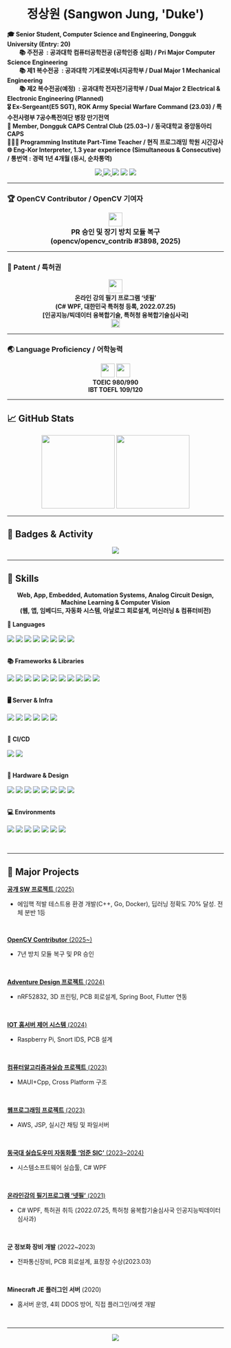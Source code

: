 <h1 align="center">정상원 (Sangwon Jung, 'Duke')</h1>
<p align="left">
  <b>🎓 Senior Student, Computer Science and Engineering, Dongguk University (Entry: 20)</b><br>
<b>
  &emsp;&emsp;📚 주전공 &nbsp;: 공과대학 컴퓨터공학전공 (공학인증 심화) / Pri Major Computer Science Engineering<br>
  &emsp;&emsp;📚 제1 복수전공 &nbsp;: 공과대학 기계로봇에너지공학부 / Dual Major 1 Mechanical Engineering <br>
  &emsp;&emsp;📚 제2 복수전공(예정) &nbsp;: 공과대학 전자전기공학부 / Dual Major 2 Electrical & Electronic Engineering (Planned)
</b><br>
  <b>🎖 Ex-Sergeant(E5 SGT), ROK Army Special Warfare Command (23.03) / 특수전사령부 7공수특전여단 병장 만기전역</b><br>
  <b>🔬 Member, Dongguk CAPS Central Club (25.03~) / 동국대학교 중앙동아리 CAPS</b><br>
  <b>👨🏻‍🏫 Programming Institute Part-Time Teacher / 현직 프로그래밍 학원 시간강사</b><br>
  <b>🌐 Eng-Kor Interpreter, 1.3 year experience (Simultaneous & Consecutive) / 통번역 : 경력 1년 4개월 (동시, 순차통역)</b>
</p>

<p align="center">
  <a href="https://github.com/CodeHotel">
    <img src="https://img.shields.io/badge/GitHub-CodeHotel-black?logo=github" />
  </a>
  <a href="mailto:schooldog07@dgu.ac.kr">
    <img src="https://img.shields.io/badge/E--Mail-schooldog07%40dgu.ac.kr-red?logo=gmail" />
  </a>
  <img src="https://img.shields.io/badge/Entry-20-blue" />
  <img src="https://img.shields.io/badge/Status-수료(4학년)-blueviolet" />
  <img src="https://img.shields.io/badge/DualMajor-CSE%20%2B%20MEC-brightgreen" />
</p>

---

### 🏆 **OpenCV Contributor / OpenCV 기여자**
<div align="center">
  <img src="https://img.shields.io/badge/OpenCV-Contributor-1abc9c?logo=opencv&logoColor=white&style=for-the-badge" height="32" />
  <br>
  <b style="font-size:1.15em">
    PR 승인 및 장기 방치 모듈 복구<br>
    (opencv/opencv_contrib #3898, 2025)
  </b>
</div>

---

### 🪪 Patent / 특허권

<div align="center">
  <img src="https://img.shields.io/badge/KIPO-Registered%20Patent-success?style=for-the-badge&logo=google-scholar&logoColor=white" height="32" />
  <br>
  <b>
    온라인 강의 필기 프로그램 ‘넷필’<br>
    (C# WPF, 대한민국 특허청 등록, 2022.07.25)<br>
    [인공지능/빅데이터 융복합기술, 특허청 융복합기술심사국]
  </b>
  <br>
  <a href="https://github.com/CodeHotel/OnlineNote">
    <img src="https://img.shields.io/badge/Source%20Code-GitHub-black?logo=github" height="20" />
  </a>
</div>

---

### 🌏 Language Proficiency / 어학능력

<div align="center">
  <img src="https://img.shields.io/badge/TOEIC-980%2F990-blue?style=for-the-badge&logo=bookstack&logoColor=white" height="32" />
  <img src="https://img.shields.io/badge/TOEFL-109%2F120-blueviolet?style=for-the-badge&logo=bookstack&logoColor=white" height="32" />
  <br>
  <b>
    TOEIC 980/990<br>
    IBT TOEFL 109/120
  </b>
</div>

---

## 📈 GitHub Stats

<p align="center">
  <img src="https://github-readme-stats.vercel.app/api?username=CodeHotel&show_icons=true&hide_title=true&theme=dracula" height="170">
  <img src="https://github-readme-stats.vercel.app/api/top-langs/?username=CodeHotel&layout=compact&theme=dracula" height="170">
</p>

---

## 🏅 Badges & Activity

<p align="center">
  <img src="https://github-profile-trophy.vercel.app/?username=CodeHotel&theme=flat&row=1" />
</p>

---

## 🚀 Skills

<p align="center">
  <b>
    Web, App, Embedded, Automation Systems, Analog Circuit Design, Machine Learning & Computer Vision<br>
    (웹, 앱, 임베디드, 자동화 시스템, 아날로그 회로설계, 머신러닝 & 컴퓨터비전)
  </b>
</p>

<div align="left">

<b>📝 Languages</b><br><br>
  <img src="https://img.shields.io/badge/C-00599C?style=for-the-badge&logo=c&logoColor=white"/>
  <img src="https://img.shields.io/badge/C++-00599C?style=for-the-badge&logo=cplusplus&logoColor=white"/>
  <img src="https://img.shields.io/badge/C%23-239120?style=for-the-badge&logo=csharp&logoColor=white"/>
  <img src="https://img.shields.io/badge/Java-007396?style=for-the-badge&logo=java&logoColor=white"/>
  <img src="https://img.shields.io/badge/Kotlin-7F52FF?style=for-the-badge&logo=kotlin&logoColor=white"/>
  <img src="https://img.shields.io/badge/Python-3776AB?style=for-the-badge&logo=python&logoColor=white"/>
  <img src="https://img.shields.io/badge/Dart-0175C2?style=for-the-badge&logo=dart&logoColor=white"/>
  <img src="https://img.shields.io/badge/Shell-FFD500?style=for-the-badge&logo=gnu-bash&logoColor=black"/>
  <br><br>

<b>📚 Frameworks & Libraries</b><br><br>
  <img src="https://img.shields.io/badge/WPF-512BD4?style=for-the-badge&logo=dotnet&logoColor=white"/>
  <img src="https://img.shields.io/badge/Qt-41CD52?style=for-the-badge&logo=qt&logoColor=white"/>
  <img src="https://img.shields.io/badge/Flutter-02569B?style=for-the-badge&logo=flutter&logoColor=white"/>
  <img src="https://img.shields.io/badge/MAUI-512BD4?style=for-the-badge&logo=dotnet&logoColor=white"/>
  <img src="https://img.shields.io/badge/Arduino-00979D?style=for-the-badge&logo=arduino&logoColor=white"/>
  <img src="https://img.shields.io/badge/Spring-6DB33F?style=for-the-badge&logo=spring&logoColor=white"/>
  <img src="https://img.shields.io/badge/TensorFlow-FF6F00?style=for-the-badge&logo=tensorflow&logoColor=white"/>
  <img src="https://img.shields.io/badge/PyTorch-EE4C2C?style=for-the-badge&logo=pytorch&logoColor=white"/>
  <img src="https://img.shields.io/badge/OpenCV-5C3EE8?style=for-the-badge&logo=opencv&logoColor=white"/>
  <img src="https://img.shields.io/badge/SQLite-003B57?style=for-the-badge&logo=sqlite&logoColor=white"/>
  <img src="https://img.shields.io/badge/Android-3DDC84?style=for-the-badge&logo=android&logoColor=white"/>
  <br><br>

<b>🖥️ Server & Infra</b><br><br>
  <img src="https://img.shields.io/badge/AWS-232F3E?style=for-the-badge&logo=amazonaws&logoColor=white"/>
  <img src="https://img.shields.io/badge/Azure-0078D4?style=for-the-badge&logo=microsoftazure&logoColor=white"/>
  <img src="https://img.shields.io/badge/Docker-2496ED?style=for-the-badge&logo=docker&logoColor=white"/>
  <img src="https://img.shields.io/badge/Tomcat-F8DC75?style=for-the-badge&logo=apachetomcat&logoColor=black"/>
  <img src="https://img.shields.io/badge/Nginx-009639?style=for-the-badge&logo=nginx&logoColor=white"/>
  <img src="https://img.shields.io/badge/MySQL-4479A1?style=for-the-badge&logo=mysql&logoColor=white"/>
  <br><br>

<b>🔗 CI/CD</b><br><br>
  <img src="https://img.shields.io/badge/Git-F05032?style=for-the-badge&logo=git&logoColor=white"/>
  <img src="https://img.shields.io/badge/GitHub-181717?style=for-the-badge&logo=github&logoColor=white"/>
  <br><br>

<b>🔧 Hardware & Design</b><br><br>
  <img src="https://img.shields.io/badge/PCB%20Design-0082FA?style=for-the-badge&logo=raspberrypi&logoColor=white"/>
  <img src="https://img.shields.io/badge/3D%20Printing-4285F4?style=for-the-badge&logo=sketchup&logoColor=white"/>
  <img src="https://img.shields.io/badge/SMD%20Soldering-7CFC00?style=for-the-badge"/>
  <img src="https://img.shields.io/badge/Figma-F24E1E?style=for-the-badge&logo=figma&logoColor=white"/>
  <img src="https://img.shields.io/badge/Photoshop-31A8FF?style=for-the-badge&logo=adobephotoshop&logoColor=white"/>
  <img src="https://img.shields.io/badge/Premiere-9999FF?style=for-the-badge&logo=adobepremierepro&logoColor=white"/>
  <img src="https://img.shields.io/badge/SketchUp-005F9E?style=for-the-badge&logo=sketchup&logoColor=white"/>
  <img src="https://img.shields.io/badge/Audacity-0000CC?style=for-the-badge&logo=audacity&logoColor=white"/>
  <br><br>

<b>💻 Environments</b><br><br>
  <img src="https://img.shields.io/badge/Linux-FCC624?style=for-the-badge&logo=linux&logoColor=black"/>
  <img src="https://img.shields.io/badge/Ubuntu-E95420?style=for-the-badge&logo=ubuntu&logoColor=white"/>
  <img src="https://img.shields.io/badge/Arch-1793D1?style=for-the-badge&logo=archlinux&logoColor=white"/>
  <img src="https://img.shields.io/badge/Windows-0078D6?style=for-the-badge&logo=windows&logoColor=white"/>
  <img src="https://img.shields.io/badge/macOS-000000?style=for-the-badge&logo=apple&logoColor=white"/>
  <img src="https://img.shields.io/badge/Raspberry%20Pi-A22846?style=for-the-badge&logo=raspberrypi&logoColor=white"/>
  <img src="https://img.shields.io/badge/WSL2-4D4D4D?style=for-the-badge&logo=windows&logoColor=white"/>
</div>
<br>

---

## 📝 Major Projects

<div align="left">

<a href="https://github.com/CSID-DGU/2025-1-CSC4004-1-6-OpenAimForce"><b>공개 SW 프로젝트</b> (2025)</a>  
  - 에임핵 적발 테스트용 환경 개발(C++, Go, Docker), 딥러닝 정확도 70% 달성. 전체 분반 1등  
<br>

<a href="https://github.com/opencv/opencv_contrib/pull/3898"><b>OpenCV Contributor</b> (2025~)</a>  
  - 7년 방치 모듈 복구 및 PR 승인  
<br>

<a href="https://github.com/jsub1379/AdventureDesign24-1"><b>Adventure Design 프로젝트</b> (2024)</a>  
  - nRF52832, 3D 프린팅, PCB 회로설계, Spring Boot, Flutter 연동  
<br>

<a href="https://github.com/CodeHotel/SnortSetup"><b>IOT 홈서버 제어 시스템</b> (2024)</a>  
  - Raspberry Pi, Snort IDS, PCB 설계  
<br>

<a href="https://github.com/guswls4928/CSE-CA"><b>컴퓨터알고리즘과실습 프로젝트</b> (2023)</a>  
  - MAUI+Cpp, Cross Platform 구조  
<br>

<a href="https://github.com/CodeHotel/DguWebp"><b>웹프로그래밍 프로젝트</b> (2023)</a>  
  - AWS, JSP, 실시간 채팅 및 파일서버  
<br>

<a href="https://github.com/CodeHotel/SIC_Helper"><b>동국대 실습도우미 자동화툴 ‘엄준 SIC’</b> (2023~2024)</a>  
  - 시스템소프트웨어 실습툴, C# WPF  
<br>

<a href="https://github.com/CodeHotel/OnlineNote"><b>온라인강의 필기프로그램 ‘넷필’</b> (2021)</a>  
  - C# WPF, 특허권 취득 (2022.07.25, 특허청 융복합기술심사국 인공지능빅데이터심사과)  
<br>

<b>군 정보화 장비 개발</b> (2022~2023)  
  - 전파통신장비, PCB 회로설계, 표창장 수상(2023.03)  
<br>

<b>Minecraft JE 플러그인 서버</b> (2020)  
  - 홈서버 운영, 4회 DDOS 방어, 직접 플러그인/에셋 개발  
<br>

</div>


---

<p align="center">
  <img src="https://komarev.com/ghpvc/?username=CodeHotel&style=flat-square" />
</p>
